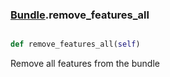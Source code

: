 ### [Bundle](Bundle.md).remove_features_all

```py

def remove_features_all(self)

```



Remove all features from the bundle

